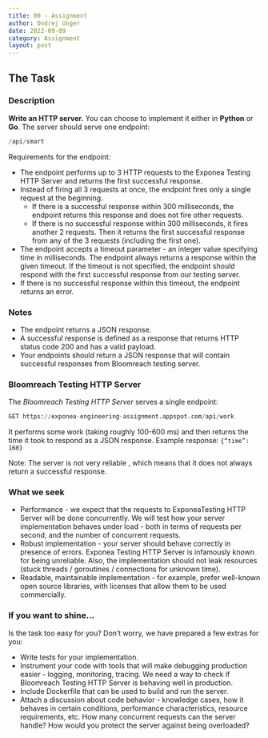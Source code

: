 ```yaml
---
title: 00 - Assignment
author: Ondrej Unger
date: 2022-09-09
category: Assignment
layout: post
---
```


## The Task

### Description

**Write an HTTP server.** You can choose to implement it either in **Python** or **Go**. The server
should serve one endpoint:

```python
/api/smart
```

Requirements for the endpoint:

- The endpoint performs up to 3 HTTP requests to the Exponea Testing HTTP Server
  and returns the first successful response.
- Instead of firing all 3 requests at once, the endpoint fires only a single request at the
  beginning.
    - If there is a successful response within 300 milliseconds, the endpoint returns
      this response and does not fire other requests.
    - If there is no successful response within 300 milliseconds, it fires another 2
      requests. Then it returns the first successful response from any of the 3
      requests (including the first one).
- The endpoint accepts a timeout parameter - an integer value specifying time in
  milliseconds. The endpoint always returns a response within the given timeout. If the timeout is not specified, the
  endpoint should respond with the first successful response from our testing server.
- If there is no successful response within this timeout, the endpoint returns an error.

### Notes

- The endpoint returns a JSON response.
- A successful response is defined as a response that returns HTTP status code 200
  and has a valid payload.
- Your endpoints should return a JSON response that will contain successful responses from Bloomreach
  testing server.

### Bloomreach Testing HTTP Server

The _Bloomreach Testing HTTP Server_ serves a single endpoint:

```python
GET https://exponea-engineering-assignment.appspot.com/api/work
```

It performs some work (taking roughly 100-600 ms) and then returns the time it took to
respond as a JSON response. Example response:
`{“time”: 160}`

Note: The server is not very reliable , which means that it does not always return a
successful response.

### What we seek

- Performance - we expect that the requests to ExponeaTesting HTTP Server will be
  done concurrently. We will test how your server implementation behaves under load -
  both in terms of requests per second, and the number of concurrent requests.
- Robust implementation - your server should behave correctly in presence of
  errors. Exponea Testing HTTP Server is infamously known for being unreliable.
  Also, the implementation should not leak resources (stuck threads / goroutines /
  connections for unknown time).
- Readable, maintainable implementation - for example, prefer well-known open
  source libraries, with licenses that allow them to be used commercially.

### If you want to shine...

Is the task too easy for you? Don’t worry, we have prepared a few extras for you:

- Write tests for your implementation.
- Instrument your code with tools that will make debugging production easier - logging,
  monitoring, tracing. We need a way to check if Bloomreach Testing HTTP Server is
  behaving well in production.
- Include Dockerfile that can be used to build and run the server.
- Attach a discussion about code behavior - knowledge cases, how it behaves in certain
  conditions, performance characteristics, resource requirements, etc. How many
  concurrent requests can the server handle? How would you protect the server against
  being overloaded?

